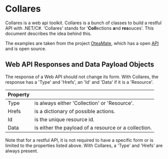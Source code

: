 # Collares

Collares is a web api toolkit.
Collares is a bunch of classes to build a restful API with .NET/C#. 'Collares' stands for '**Coll**ections **a**nd **res**ouces'. This document describes the idea behind this.

The examples are taken from the project [OteaMate](https://github.com/mrstefangrimm/opteamate), which has a open [API](https://opteamate.dynv6.net/swagger/index.html) and is open source.




## Web API Responses and Data Payload Objects

The response of a Web API should not change its form. With Collares, the response has a 'Type' and 'Hrefs', an 'Id' and 'Data' if it is a 'Resource'.

| Property |  |
| --- | -----|
| Type | is always either 'Collection' or 'Resource'. |
| Hrefs | is a dictionary of possible actions. |
| Id | is the unique resource id. |
| Data | is either the payload of a resource or a collection. |

Note that for a restful API, it is not required to have a specific form or is limited to the properties listed above. With Collares, a 'Type' and 'Hrefs' are always present.







